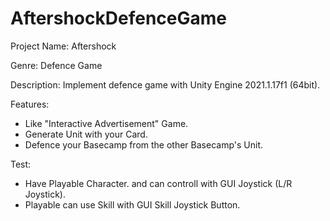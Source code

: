 # AftershockDefenceGame

Project Name: Aftershock

Genre: Defence Game

Description: Implement defence game with Unity Engine 2021.1.17f1 (64bit).

Features:
  - Like "Interactive Advertisement" Game.
  - Generate Unit with your Card.
  - Defence your Basecamp from the other Basecamp's Unit.

Test:
  - Have Playable Character. and can controll with GUI Joystick (L/R Joystick).
  - Playable can use Skill with GUI Skill Joystick Button.
